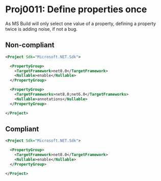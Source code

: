 # Proj0011: Define properties once
As MS Build will only select one value of a property, defining a property twice
is adding noise, if not a bug.

## Non-compliant
``` xml
<Project Sdk="Microsoft.NET.Sdk">

  <PropertyGroup>
    <TargetFramework>net8.0</TargetFramework>
    <Nullable>enable</Nullable>
  </PropertyGroup>

  <PropertyGroup>
    <TargetFrameworks>net8.0;net6.0</TargetFrameworks>
    <Nullable>annotations</Nullable>
  </PropertyGroup>

</Project>
```

## Compliant
``` xml
<Project Sdk="Microsoft.NET.Sdk">

  <PropertyGroup>
    <TargetFramework>net8.0</TargetFramework>
    <Nullable>enable</Nullable>
  </PropertyGroup>

</Project>
```
